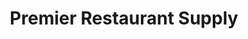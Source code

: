 ---
title: "Premier Restaurant Supply"
url: /phoenix/premier-restaurant-supply/
shop: Gemüse & Obst
---